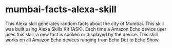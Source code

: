 # mumbai-facts-alexa-skill
This Alexa skill generates random facts about the city of Mumbai.
This skill was built using Alexa Skills Kit (ASK).
Each time a Amazon Echo device user uses this skill, a new fact is spoken or displayed by the device.
This skill works on all Amazon Echo devices ranging from Echo Dot to Echo Show.
